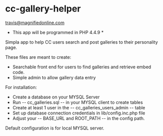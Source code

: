 cc-gallery-helper
======================
travis@magnifiedonline.com

* This app will be programmed in PHP 4.4.9 *

Simpla app to help CC users search and post galleries to their personality page.

These files are meant to create:
- Searchable front end for users to find galleries and retrieve embed code.
- Simple admin to allow gallery data entry

For installation:
- Create a database on your MYSQL Server
- Run -- cc_galleries.sql -- in your MYSQL client to create tables
- Create at least 1 user in the -- cc_galleries_users_admin -- table
- Set up database connection credentials in lib/config.inc.php file
- Adjust your -- BASE_URL and ROOT_PATH -- in the config path.

Default configuration is for local MYSQL server.

